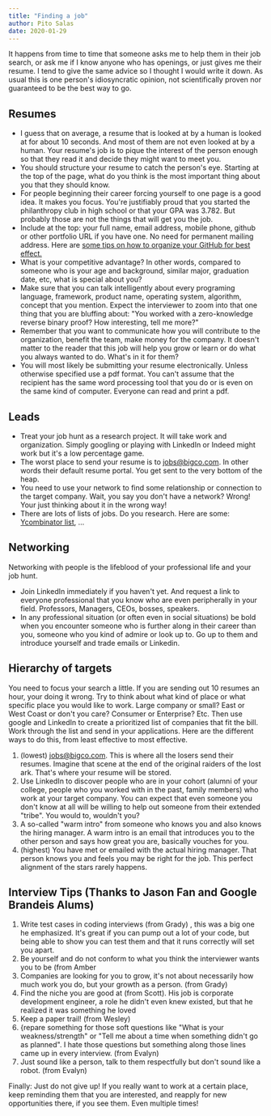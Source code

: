 ```yaml
---
title: "Finding a job"
author: Pito Salas
date: 2020-01-29
---
```

It happens from time to time that someone asks me to help them in their job
search, or ask me if I know anyone who has openings, or just gives me their
resume. I tend to give the same advice so I thought I would write it down. As
usual this is one person's idiosyncratic opinion, not scientifically proven
nor guaranteed to be the best way to go.

## Resumes

* I guess that on average, a resume that is looked at by a human is looked at for about 10 seconds. And most of them are not even looked at by a human. Your resume's job is to pique the interest of the person enough so that they read it and decide they might want to meet you.
* You should structure your resume to catch the person's eye. Starting at the top of the page, what do you think is the most important thing about you that they should know.
* For people beginning their career forcing yourself to one page is a good idea. It makes you focus. You're justifiably proud that you started the philanthropy club in high school or that your GPA was 3.782. But probably those are not the things that will get you the job.
* Include at the top: your full name, email address, mobile phone, github or other portfolio URL if you have one. No need for permanent mailing address. Here are [some tips on how to organize your GitHub for best effect.](<https://techbeacon.com/app-dev-testing/what-do-job-seeking-developers-need-their-github>)
* What is your competitive advantage? In other words, compared to someone who is your age and background, similar major, graduation date, etc, what is special about you?
* Make sure that you can talk intelligently about every programing language, framework, product name, operating system, algorithm, concept that you mention. Expect the interviewer to zoom into that one thing that you are bluffing about: "You worked with a zero-knowledge reverse binary proof? How interesting, tell me more?"
* Remember that you want to communicate how you will contribute to the organization, benefit the team, make money for the company. It doesn't matter to the reader that this job will help you grow or learn or do what you always wanted to do. What's in it for them?
* You will most likely be submitting your resume electronically. Unless otherwise specified use a pdf format. You can't assume that the recipient has the same word processing tool that you do or is even on the same kind of computer. Everyone can read and print a pdf.

## Leads

* Treat your job hunt as a research project. It will take work and organization. Simply googling or playing with LinkedIn or Indeed might work but it's a low percentage game.
* The worst place to send your resume is to jobs@bigco.com. In other words their default resume portal. You get sent to the very bottom of the heap.
* You need to use your network to find some relationship or connection to the target company. Wait, you say you don't have a network? Wrong! Your just thinking about it in the wrong way!
* There are lots of lists of jobs. Do you research. Here are some: [Ycombinator list](<https://news.ycombinator.com/jobs>), …

## Networking

Networking with people is the lifeblood of your professional life and your job
hunt.

* Join LinkedIn immediately if you haven't yet. And request a link to everyone professional that you know who are even peripherally in your field. Professors, Managers, CEOs, bosses, speakers. 
* In any professional situation (or often even in social situations) be bold when you encounter someone who is further along in their career than you, someone who you kind of admire or look up to. Go up to them and introduce yourself and trade emails or Linkedin.

## Hierarchy of targets

You need to focus your search a little. If you are sending out 10 resumes an
hour, your doing it wrong. Try to think about what kind of place or what
specific place you would like to work. Large company or small? East or West
Coast or don't you care? Consumer or Enterprise? Etc. Then use google and
LinkedIn to create a prioritized list of companies that fit the bill. Work
through the list and send in your applications. Here are the different ways to
do this, from least effective to most effective.

1. (lowest) jobs@bigco.com. This is where all the losers send their resumes. Imagine that scene at the end of the original raiders of the lost ark. That's where your resume will be stored.
2. Use LinkedIn to discover people who are in your cohort (alumni of your college, people who you worked with in the past, family members) who work at your target company. You can expect that even someone you don't know at all will be willing to help out someone from their extended "tribe". You would to, wouldn't you?
3. A so-called "warm intro" from someone who knows you and also knows the hiring manager. A warm intro is an email that introduces you to the other person and says how great you are, basically vouches for you.
4. (highest) You have met or emailed with the actual hiring manager. That person knows you and feels you may be right for the job. This perfect alignment of the stars rarely happens.

## Interview Tips (Thanks to Jason Fan and Google Brandeis Alums)

1. Write test cases in coding interviews (from Grady) , this was a big one he emphasized. It's great if you can pump out a lot of your code, but being able to show you can test them and that it runs correctly will set you apart.
2. Be yourself and do not conform to what you think the interviewer wants you to be (from Amber
3. Companies are looking for you to grow, it's not about necessarily how much work you do, but your growth as a person. (from Grady)
4. Find the niche you are good at (from Scott). His job is corporate development engineer, a role he didn't even knew existed, but that he realized it was something he loved
5. Keep a paper trail! (from Wesley)
6. {repare something for those soft questions like "What is your weakness/strength" or "Tell me about a time when something didn't go as planned". I hate those questions but something along those lines came up in every interview. (from Evalyn)
7. Just sound like a person, talk to them respectfully but don't sound like a robot. (from Evalyn)

Finally: Just do not give up! If you really want to work at a certain place,
keep reminding them that you are interested, and reapply for new opportunities
there, if you see them. Even multiple times!


